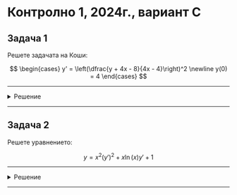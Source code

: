 # Контролно 1, 2024г., вариант C

## Задача 1

Решете задачата на Коши:

$$
\begin{cases}
y' = \left(\dfrac{y + 4x - 8}{4x - 4}\right)^2 \newline 
y(0) = 4
\end{cases}
$$

---

<details>
    <summary>Решение</summary>

Още няма решение :(
</details>

---

## Задача 2

Решете уравнението:

$$y = x^2(y')^2 + x\ln(x)y' + 1$$

---

<details>
    <summary>Решение</summary>

Още няма решение :(
</details>

---

